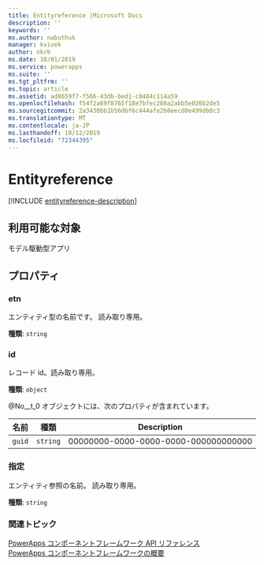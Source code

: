 ```yaml
---
title: Entityreference |Microsoft Docs
description: ''
keywords: ''
ms.author: nabuthuk
manager: kvivek
author: nkrb
ms.date: 10/01/2019
ms.service: powerapps
ms.suite: ''
ms.tgt_pltfrm: ''
ms.topic: article
ms.assetid: ad8659f7-f566-43db-bed1-c8484c114a59
ms.openlocfilehash: f54f2a69f8765f18e7bfec208a2abb5e026b2de5
ms.sourcegitcommit: 2a3430bb1b56dbf6c444afe2b8eecd0e499db0c3
ms.translationtype: MT
ms.contentlocale: ja-JP
ms.lasthandoff: 10/12/2019
ms.locfileid: "72344395"
---
```

# <a name="entityreference"></a>Entityreference

[!INCLUDE [entityreference-description](includes/entityreference-description.md)]

## <a name="available-for"></a>利用可能な対象 

モデル駆動型アプリ

## <a name="properties"></a>プロパティ

### <a name="etn"></a>etn

エンティティ型の名前です。 読み取り専用。

**種類**: `string`

### <a name="id"></a>id

レコード id。読み取り専用。

**種類**: `object`

@No__t_0 オブジェクトには、次のプロパティが含まれています。

|名前|種類|Description|
|--|--|--|
|`guid`|`string`|00000000-0000-0000-0000-000000000000|

### <a name="name"></a>指定

エンティティ参照の名前。 読み取り専用。

**種類**: `string`

### <a name="related-topics"></a>関連トピック

[PowerApps コンポーネントフレームワーク API リファレンス](../reference/index.md)<br/>
[PowerApps コンポーネントフレームワークの概要](../overview.md)
